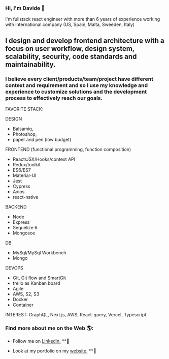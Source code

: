 ### Hi, I'm Davide 👋

I'm fullstack react engineer with more than 6 years of experience working with international company (US, Spain, Malta, Sweeden, Italy)

## I design and develop frontend architecture with a focus on user workflow, design system, scalability, security, code standards and maintainability.

### I believe every client/products/team/project have different context and requirement and so I use my knowledge and experience to customize solutions and the development process to effectively reach our goals.

FAVORITE STACK:

DESIGN

- Balsamiq,
- Photoshop,
- paper and pen (low budget)

FRONTEND (functional programming, function composition)

- React/JSX/Hooks/context API
- Redux/toolkit
- ES6/ES7
- Material-UI
- Jest
- Cypress
- Axios
- react-native

BACKEND

- Node
- Express
- Sequelize 6
- Mongosoe

DB

- MySql/MySql Workbench
- Mongo

DEVOPS

- Git, Git flow and SmartGit
- trello as Kanban board
- Agile
- AWS, S2, S3
- Docker
- Container

INTEREST: GraphQL, Next.js, AWS, React-query, Vercel, Typescript.

### Find more about me on the Web 🌎:

- Follow me on <a href="https://www.linkedin.com/in/davide-mezzetti-6272a635/">Linkedin.</a> \*\*💼

- Look at my portfolio on my <a href="https://www.linkedin.com/in/davide-mezzetti-6272a635/">website.</a> \*\*🚀
